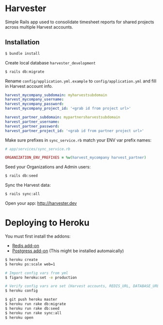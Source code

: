 # Harvester

Simple Rails app used to consolidate timesheet reports for shared projects across multiple Harvest accounts.

## Installation

```sh
$ bundle install
```
Create local database `harvester_development`
```sh
$ rails db:migrate
```

Rename `config/application.yml.example` to `config/application.yml` and fill in Harvest account info.
```yml
harvest_mycompany_subdomain: myharvestsubdomain
harvest_mycompany_username:
harvest_mycompany_password:
harvest_mycompany_project_id: '<grab id from project url>'

harvest_partner_subdomain: mypartnersharvestsubdomain
harvest_partner_username:
harvest_partner_password:
harvest_partner_project_id: '<grab id from partner project url>'

```

Make sure prefixes in `sync_service.rb` match your ENV var prefix names:
```rb
# app/services/sync_service.rb

ORGANIZATION_ENV_PREFIXES = %w(harvest_mycompany harvest_partner)

```

Seed your Organizations and Admin users:
```sh
$ rails db:seed
```

Sync the Harvest data:
```sh
$ rails sync:all
```

Open your app: http://harvester.dev


# Deploying to Heroku

You must first install the addons:
* [Redis add-on](https://elements.heroku.com/addons/heroku-redis)
* [Postgress add-on](https://elements.heroku.com/addons/heroku-postgresql) (This might be installed automaically)

```sh
$ heroku create
$ heroku ps:scale web=1

# Import config vars from yml
$ figaro heroku:set -e production

# Verify config vars are set (Harvest accounts, REDIS_URL, DATABASE_URL)
$ heroku config

$ git push heroku master
$ heroku run rake db:migrate
$ heroku run rake db:seed
$ heroku run rake sync:all
$ heroku open
```
